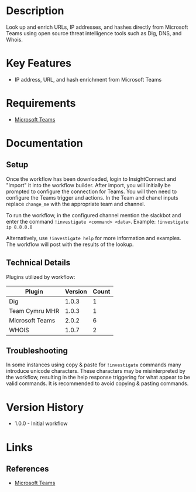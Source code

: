 # Description

Look up and enrich URLs, IP addresses, and hashes directly from Microsoft Teams using open source threat intelligence tools
such as Dig, DNS, and Whois.

# Key Features

* IP address, URL, and hash enrichment from Microsoft Teams

# Requirements

* [Microsoft Teams](https://insightconnect.help.rapid7.com/docs/microsoft-teams)

# Documentation

## Setup

Once the workflow has been downloaded, login to InsightConnect and "Import" it into the workflow builder.
After import, you will initially be prompted to configure the connection for Teams.
You will then need to configure the Teams trigger and actions.
In the Team and chanel inputs replace `change_me` with the appropriate team and channel.

To run the workflow, in the configured channel mention the slackbot and enter the command `!investigate <command> <data>`.
 Example: `!investigate ip 8.8.8.8`

Alternatively, use `!investigate help` for more information and examples. The workflow will post with the results of the lookup.

## Technical Details

Plugins utilized by workflow:

|Plugin|Version|Count|
|----|----|--------|
|Dig|1.0.3|1|
|Team Cymru MHR|1.0.3|1|
|Microsoft Teams|2.0.2|6|
|WHOIS|1.0.7|2|

## Troubleshooting

In some instances using copy & paste for `!investigate` commands many introduce unicode characters.
These characters may be misinterpreted by the workflow, resulting in the help response triggering for
what appear to be valid commands. It is recommended to avoid copying & pasting commands.

# Version History

* 1.0.0 - Initial workflow

# Links

## References

* [Microsoft Teams](https://teams.microsoft.com)

